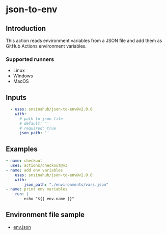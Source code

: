 # json-to-env

## Introduction
This action reads environment variables from a JSON file and add them as GitHub Actions environment variables.

### Supported runners
- Linux
- Windows
- MacOS

## Inputs
```YAML
  - uses: snsinahub/json-to-env@v2.0.0
    with: 
      # path to json file 
      # default: ''
      # required: true
      json_path: ''    

```

## Examples

```YAML
- name: checkout
  uses: actions/checkout@v3
- name: add env variables
    uses: snsinahub/json-to-env@v2.0.0
    with:
        json_path: "./environments/vars.json"
- name: print env variables
    run: |          
        echo "${{ env.name }}"        
```

## Environment file sample
- [env.json](./env.json)

